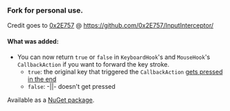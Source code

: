 ### Fork for personal use.

Credit goes to [0x2E757](https://github.com/0x2E757) @ https://github.com/0x2E757/InputInterceptor/

#### What was added:
- You can now return `true` or `false` in `KeyboardHook`'s and `MouseHook`'s `CallbackAction` if you want to forward the key stroke.
  - `true`: the original key that triggered the `CallbackAction` [gets pressed in the end](https://github.com/MP3Martin/InputInterceptor-PersonalFork/blob/4c30421d482c8c16195a59649b94951789956b06/InputInterceptor%2FClasses%2FHook.cs#L75-L77)
  - `false`: -||- doesn't get pressed

Available as a [NuGet package](https://www.nuget.org/packages/MP3Martin.InputInterceptor.PersonalFork/).
